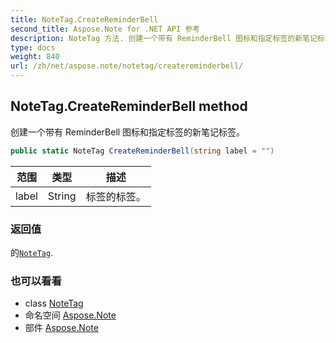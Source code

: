 ```yaml
---
title: NoteTag.CreateReminderBell
second_title: Aspose.Note for .NET API 参考
description: NoteTag 方法. 创建一个带有 ReminderBell 图标和指定标签的新笔记标签
type: docs
weight: 840
url: /zh/net/aspose.note/notetag/createreminderbell/
---
```

## NoteTag.CreateReminderBell method

创建一个带有 ReminderBell 图标和指定标签的新笔记标签。

```csharp
public static NoteTag CreateReminderBell(string label = "")
```

| 范围 | 类型 | 描述 |
| --- | --- | --- |
| label | String | 标签的标签。 |

### 返回值

的[`NoteTag`](../).

### 也可以看看

* class [NoteTag](../)
* 命名空间 [Aspose.Note](../../notetag/)
* 部件 [Aspose.Note](../../../)


